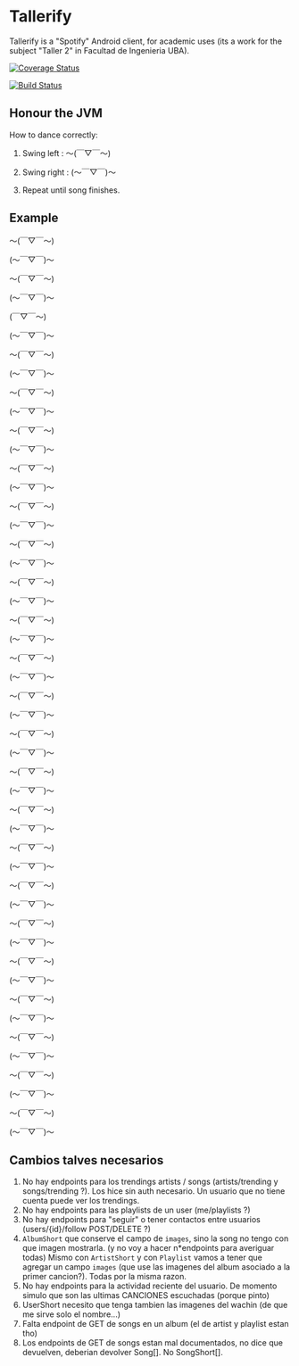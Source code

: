 # Tallerify

Tallerify is a "Spotify" Android client, for academic uses (its a work for the subject "Taller 2" in Facultad de Ingenieria UBA).

[![Coverage Status](https://coveralls.io/repos/github/saantiaguilera/fiuba-taller-II-tallerify-android/badge.svg?branch=develop)](https://coveralls.io/github/saantiaguilera/fiuba-taller-II-tallerify-android?branch=develop)

[![Build Status](https://travis-ci.org/saantiaguilera/fiuba-taller-II-tallerify-android.svg?branch=develop)](https://travis-ci.org/saantiaguilera/fiuba-taller-II-tallerify-android)

## Honour the JVM

How to dance correctly:

1. Swing left  : 〜(￣▽￣〜)

2. Swing right : (〜￣▽￣)〜

3. Repeat until song finishes.

## Example

〜(￣▽￣〜)

(〜￣▽￣)〜

〜(￣▽￣〜)

(〜￣▽￣)〜

(￣▽￣〜)

(〜￣▽￣)〜

〜(￣▽￣〜)

(〜￣▽￣)〜

〜(￣▽￣〜)

(〜￣▽￣)〜

〜(￣▽￣〜)

(〜￣▽￣)〜

〜(￣▽￣〜)

(〜￣▽￣)〜

〜(￣▽￣〜)

(〜￣▽￣)〜

〜(￣▽￣〜)

(〜￣▽￣)〜

〜(￣▽￣〜)

(〜￣▽￣)〜

〜(￣▽￣〜)

(〜￣▽￣)〜

〜(￣▽￣〜)

(〜￣▽￣)〜

〜(￣▽￣〜)

(〜￣▽￣)〜

〜(￣▽￣〜)

(〜￣▽￣)〜

〜(￣▽￣〜)

(〜￣▽￣)〜

〜(￣▽￣〜)

(〜￣▽￣)〜

〜(￣▽￣〜)

(〜￣▽￣)〜

〜(￣▽￣〜)

(〜￣▽￣)〜

〜(￣▽￣〜)

(〜￣▽￣)〜

〜(￣▽￣〜)

(〜￣▽￣)〜

〜(￣▽￣〜)

(〜￣▽￣)〜

〜(￣▽￣〜)

(〜￣▽￣)〜

〜(￣▽￣〜)

(〜￣▽￣)〜

〜(￣▽￣〜)

(〜￣▽￣)〜

## Cambios talves necesarios

1. No hay endpoints para los trendings artists / songs (artists/trending y songs/trending ?). Los hice sin auth necesario. Un usuario que no tiene cuenta puede ver los trendings.
2. No hay endpoints para las playlists de un user (me/playlists ?)
3. No hay endpoints para "seguir" o tener contactos entre usuarios (users/{id}/follow POST/DELETE ?)
4. `AlbumShort` que conserve el campo de `images`, sino la song no tengo con que imagen mostrarla. (y no voy a hacer n*endpoints para averiguar todas)
Mismo con `ArtistShort` y con `Playlist` vamos a tener que agregar un campo `images` (que use las imagenes del album asociado a la primer cancion?). Todas por la misma razon.
5. No hay endpoints para la actividad reciente del usuario. De momento simulo que son las ultimas CANCIONES escuchadas (porque pinto)
6. UserShort necesito que tenga tambien las imagenes del wachin (de que me sirve solo el nombre...)
7. Falta endpoint de GET de songs en un album (el de artist y playlist estan tho)
8. Los endpoints de GET de songs estan mal documentados, no dice que devuelven, deberian devolver Song[]. No SongShort[].